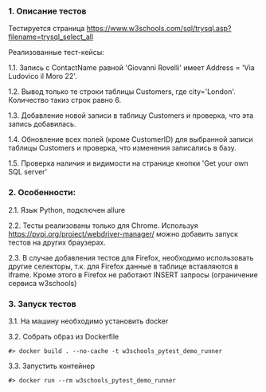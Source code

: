 ### 1. Описание тестов
Тестируется страница https://www.w3schools.com/sql/trysql.asp?filename=trysql_select_all

Реализованные тест-кейсы:

1.1. Запись с ContactName равной 'Giovanni Rovelli' имеет Address = 'Via Ludovico il Moro 22'.

1.2. Вывод только те строки таблицы Customers, где city='London'. Количество такиз строк равно 6.

1.3. Добавление новой записи в таблицу Customers и проверка, что эта запись добавилась.

1.4. Обновление всех полей (кроме CustomerID) для выбранной записи таблицы Customers и проверка, что изменения записались в базу.

1.5. Проверка наличия и видимости на странице кнопки 'Get your own SQL server'

### 2. Особенности:
2.1. Язык Python, подключен allure

2.2. Тесты реализованы только для Chrome. Используя https://pypi.org/project/webdriver-manager/ можно добавить запуск тестов на других браузерах.

2.3. В случае добавления тестов для Firefox, необходимо использовать другие селекторы, т.к. для Firefox данные в таблице вставляются в iframe. Кроме этого в Firefox не работают INSERT запросы (ограничение сервиса w3schools)

### 3. Запуск тестов
3.1. На машину необходимо установить docker

3.2. Собрать образ из Dockerfile
```
#> docker build . --no-cache -t w3schools_pytest_demo_runner
```

3.3. Запустить контейнер
```
#> docker run --rm w3schools_pytest_demo_runner 
```